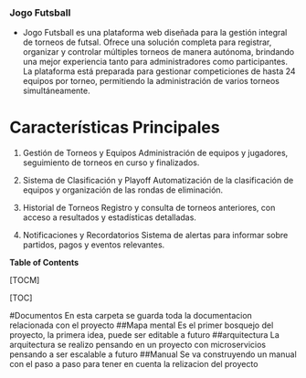 ### Jogo Futsball

-  Jogo Futsball es una plataforma web diseñada para la gestión integral de torneos de futsal. Ofrece una solución completa para registrar, organizar y controlar múltiples torneos de manera autónoma, brindando una mejor experiencia tanto para administradores como participantes. La plataforma está preparada para gestionar competiciones de hasta 24 equipos por torneo, permitiendo la administración de varios torneos simultáneamente.

# Características Principales

1. Gestión de Torneos y Equipos
Administración de equipos y jugadores, seguimiento de torneos en curso y finalizados.

2. Sistema de Clasificación y Playoff
Automatización de la clasificación de equipos y organización de las rondas de eliminación.

3. Historial de Torneos
Registro y consulta de torneos anteriores, con acceso a resultados y estadísticas detalladas.

4. Notificaciones y Recordatorios
Sistema de alertas para informar sobre partidos, pagos y eventos relevantes.

**Table of Contents**

[TOCM]

[TOC]

#Documentos
En esta carpeta se guarda toda la documentacion relacionada con el proyecto
##Mapa mental
Es el primer bosquejo del proyecto, la primera idea, puede ser editable a futuro
##arquitectura
La arquitectura se realizo pensando en un proyecto con microservicios pensando a ser escalable a futuro
##Manual
Se va construyendo un manual con el paso a paso para tener en cuenta la relizacion del proyecto